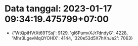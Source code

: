 # Data tanggal: 2023-01-17 09:34:19.475799+07:00

* {'WtQpiHVtXt69TSsj': 9129, 'gI6PumvXJr7dndyG': 4228, 'Mhr3LgevMqQYOHlX': 4144, '320e53d5X7hXnJe2': 7063}
